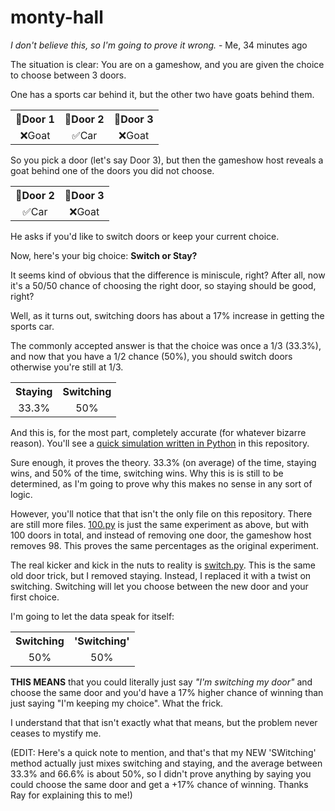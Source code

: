 # monty-hall
*I don't believe this, so I'm going to prove it wrong.* - Me, 34 minutes ago

The situation is clear: You are on a gameshow, and you are given the choice to choose between 3 doors.

One has a sports car behind it, but the other two have goats behind them.

<table>
  <tr>
    <th rowspan="1">🚪Door 1</th>
    <th rowspan="1">🚪Door 2</th>
    <th rowspan="1">🚪Door 3</th>
  </tr>
  <tr>
    <td align="center">❌Goat</td>
    <td align="center">✅Car</td>
    <td align="center">❌Goat</td>
  </tr>
</table>

So you pick a door (let's say Door 3), but then the gameshow host reveals a goat behind one of the doors you did not choose.

<table>
  <tr>
    <th rowspan="1">🚪Door 2</th>
    <th rowspan="1">🚪Door 3</th>
  </tr>
  <tr>
    <td align="center">✅Car</td>
    <td align="center">❌Goat</td>
  </tr>
</table>

He asks if you'd like to switch doors or keep your current choice.

Now, here's your big choice: **Switch or Stay?**

It seems kind of obvious that the difference is miniscule, right? After all, now it's a 50/50 chance of choosing the right door, so staying should be good, right?

Well, as it turns out, switching doors has about a 17% increase in getting the sports car.

The commonly accepted answer is that the choice was once a 1/3 (33.3%), and now that you have a 1/2 chance (50%), you should switch doors otherwise you're still at 1/3.


<table>
  <tr>
    <th rowspan="1">Staying</th>
    <th rowspan="1">Switching</th>
  </tr>
  <tr>
    <td align="center">33.3%</td>
    <td align="center">50%</td>
  </tr>
</table>

And this is, for the most part, completely accurate (for whatever bizarre reason). You'll see a [quick simulation written in Python](/main.py) in this repository.

Sure enough, it proves the theory. 33.3% (on average) of the time, staying wins, and 50% of the time, switching wins. Why this is is still to be determined, as I'm going to prove why this makes no sense in any sort of logic.

However, you'll notice that that isn't the only file on this repository. There are still more files. [100.py](/100.py) is just the same experiment as above, but with 100 doors in total, and instead of removing one door, the gameshow host removes 98. This proves the same percentages as the original experiment.

The real kicker and kick in the nuts to reality is [switch.py](/switch.py). This is the same old door trick, but I removed staying. Instead, I replaced it with a twist on switching. Switching will let you choose between the new door and your first choice.

I'm going to let the data speak for itself:

<table>
  <tr>
    <th rowspan="1">Switching</th>
    <th rowspan="1">'Switching'</th>
  </tr>
  <tr>
    <td align="center">50%</td>
    <td align="center">50%</td>
  </tr>
</table>

**THIS MEANS** that you could literally just say *"I'm switching my door"* and choose the same door and you'd have a 17% higher chance of winning than just saying "I'm keeping my choice". What the frick.

I understand that that isn't exactly what that means, but the problem never ceases to mystify me.

(EDIT: Here's a quick note to mention, and that's that my NEW 'SWitching' method actually just mixes switching and staying, and the average between 33.3% and 66.6% is about 50%, so I didn't prove anything by saying you could choose the same door and get a +17% chance of winning. Thanks Ray for explaining this to me!)
